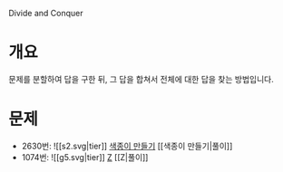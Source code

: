 Divide and Conquer
# 개요
문제를 분할하여 답을 구한 뒤, 그 답을 합쳐서 전체에 대한 답을 찾는 방법입니다.
# 문제
- 2630번: ![[s2.svg|tier]] [색종이 만들기](https://www.acmicpc.net/problem/2630) [[색종이 만들기|풀이]]
- 1074번: ![[g5.svg|tier]] [Z](https://www.acmicpc.net/problem/1074) [[Z|풀이]]